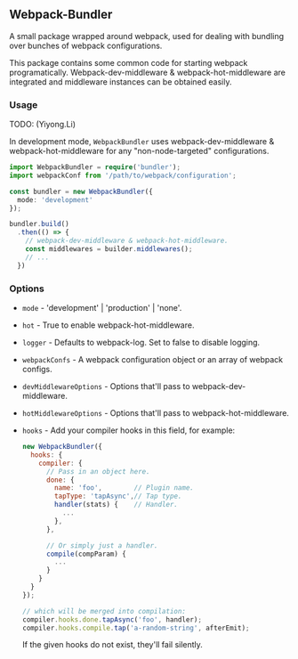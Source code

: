 ## Webpack-Bundler

A small package wrapped around webpack, used for dealing with bundling over bunches of webpack configurations.

This package contains some common code for starting webpack programatically. Webpack-dev-middleware & webpack-hot-middleware are integrated and middleware instances can be obtained easily.


### Usage

TODO: (Yiyong.Li)

In development mode, `WebpackBundler` uses webpack-dev-middleware & webpack-hot-middleware for any "non-node-targeted" configurations.

```ts
import WebpackBundler = require('bundler');
import webpackConf from '/path/to/webpack/configuration';

const bundler = new WebpackBundler({
  mode: 'development'
});

bundler.build()
  .then(() => {
    // webpack-dev-middleware & webpack-hot-middleware.
    const middlewares = builder.middlewares();
    // ...
  })
```

### Options

- `mode` - 'development' | 'production' | 'none'.
- `hot` - True to enable webpack-hot-middleware.
- `logger` - Defaults to webpack-log. Set to false to disable logging.
- `webpackConfs` - A webpack configuration object or an array of webpack configs.
- `devMiddlewareOptions` - Options that'll pass to webpack-dev-middleware.
- `hotMiddlewareOptions` - Options that'll pass to webpack-hot-middleware.
- `hooks` - Add your compiler hooks in this field, for example:

  ```js
  new WebpackBundler({
    hooks: {
      compiler: {
        // Pass in an object here.
        done: {
          name: 'foo',        // Plugin name.
          tapType: 'tapAsync',// Tap type.
          handler(stats) {    // Handler.
            ...
          },
        },

        // Or simply just a handler.
        compile(compParam) {
          ...
        }
      }
    }
  });

  // which will be merged into compilation:
  compiler.hooks.done.tapAsync('foo', handler);
  compiler.hooks.compile.tap('a-random-string', afterEmit);
  ```

  If the given hooks do not exist, they'll fail silently.